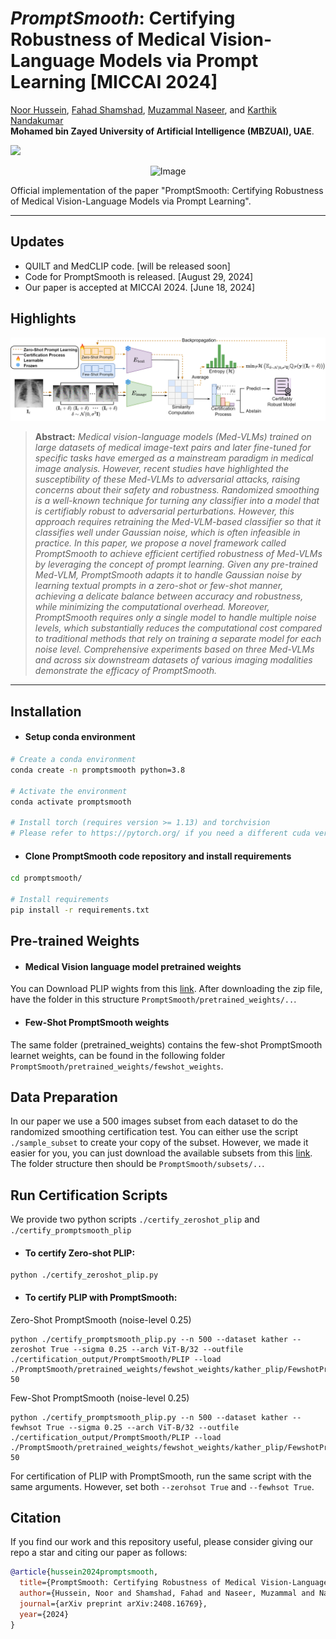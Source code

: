 #  ***PromptSmooth***: Certifying Robustness of Medical Vision-Language Models via Prompt Learning [MICCAI 2024]

<p align="center">

  <a href="https://ae.linkedin.com/in/noor-hussein-67566a183/">Noor Hussein</a>,
 <a href="https://fahadshamshad.github.io/">Fahad Shamshad</a>,
 <a href="https://muzammal-naseer.com/">Muzammal Naseer</a>, and 
 <a href="https://scholar.google.com.pk/citations?user=2qx0RnEAAAAJ&hl=en">Karthik Nandakumar</a>
 <br>
    <span style="font-size:1em; "><strong> Mohamed bin Zayed University of Artificial Intelligence (MBZUAI), UAE</strong>.</span>
</p>

  <a href="https://arxiv.org/abs/2408.16769" target='_blank'>
      <img src="https://img.shields.io/badge/arXiv-Paper-brown.svg">
  </a>

  <p align="center">
    <img src="https://i.imgur.com/waxVImv.png" alt="Image">
</p>

Official implementation of the paper "PromptSmooth: Certifying Robustness of Medical Vision-Language Models via Prompt Learning".

<hr>

## Updates
* QUILT and MedCLIP code. [will be released soon]
* Code for PromptSmooth is released. [August 29, 2024]
* Our paper is accepted at MICCAI 2024. [June 18, 2024]

## Highlights
![methodology](https://github.com/nhussein/promptsmooth/blob/main/PromptSmooth.png)

> **Abstract:** *Medical vision-language models (Med-VLMs) trained on large datasets of medical image-text pairs and later fine-tuned for specific tasks have emerged as a mainstream paradigm in medical image analysis. However, recent studies have highlighted the susceptibility of these Med-VLMs to adversarial attacks, raising concerns about their safety and robustness. Randomized smoothing is a well-known technique for turning any classifier into a model that is certifiably robust to adversarial perturbations. However, this approach requires retraining the Med-VLM-based classifier so that it classifies well under Gaussian noise, which is often infeasible in practice. In this paper, we propose a novel framework called PromptSmooth to achieve efficient certified robustness of Med-VLMs by leveraging the concept of prompt learning. Given any pre-trained Med-VLM, PromptSmooth adapts it to handle Gaussian noise by learning textual prompts in a zero-shot or few-shot manner, achieving a delicate balance between accuracy and robustness, while minimizing the computational overhead. Moreover, PromptSmooth requires only a single model to handle multiple noise levels, which substantially reduces the computational cost compared to traditional methods that rely on training a separate model for each noise level. Comprehensive experiments based on three Med-VLMs and across six downstream datasets of various imaging modalities demonstrate the efficacy of PromptSmooth.*
>
<hr>

## Installation
* #### Setup conda environment
```bash
# Create a conda environment
conda create -n promptsmooth python=3.8

# Activate the environment
conda activate promptsmooth

# Install torch (requires version >= 1.13) and torchvision
# Please refer to https://pytorch.org/ if you need a different cuda version
```
* #### Clone PromptSmooth code repository and install requirements
```bash
cd promptsmooth/

# Install requirements
pip install -r requirements.txt
```

## Pre-trained Weights
* #### Medical Vision language model pretrained weights		
You can Download PLIP wights from this [link](https://drive.google.com/file/d/1zwreSf0IYuTNJoLVymXJCEGWeEKUiWmi/view?usp=sharing). After downloading the zip file, have the folder in this structure `PromptSmooth/pretrained_weights/..`.
* #### Few-Shot PromptSmooth weights
The same folder (pretrained_weights) contains the few-shot PromptSmooth learnet weights, can be found in the following folder `PromptSmooth/pretrained_weights/fewshot_weights`.

## Data Preparation
In our paper we use a 500 images subset from each dataset to do the randomized smoothing certification test. You can either use the script `./sample_subset` to create your copy of the subset. However, we made it easier for you, you can just download the available subsets from this [link](https://drive.google.com/file/d/19v3p2b06o67TNENES_o1RgD9e3tT9Fk3/view?usp=sharing). The folder structure then should be `PromptSmooth/subsets/..`.

## Run Certification Scripts
We provide two python scripts `./certify_zeroshot_plip` and `./certify_promptsmooth_plip`

* #### To certify Zero-shot PLIP:
```
python ./certify_zeroshot_plip.py 
```
* #### To certify PLIP with PromptSmooth:

Zero-Shot PromptSmooth (noise-level 0.25)
```
python ./certify_promptsmooth_plip.py --n 500 --dataset kather --zeroshot True --sigma 0.25 --arch ViT-B/32 --outfile ./certification_output/PromptSmooth/PLIP --load ./PromptSmooth/pretrained_weights/fewshot_weights/kather_plip/FewshotPromptSmooth/vit_b32_ep50_16shots/nctx5_cscFalse_ctpend/seed1/prompt_learner/model.pth.tar-50
```
Few-Shot PromptSmooth (noise-level 0.25)
```
python ./certify_promptsmooth_plip.py --n 500 --dataset kather --fewhsot True --sigma 0.25 --arch ViT-B/32 --outfile ./certification_output/PromptSmooth/PLIP --load ./PromptSmooth/pretrained_weights/fewshot_weights/kather_plip/FewshotPromptSmooth/vit_b32_ep50_16shots/nctx5_cscFalse_ctpend/seed1/prompt_learner/model.pth.tar-50
```
For certification of PLIP with PromptSmooth, run the same script with the same arguments. However, set both `--zerohsot True` and `--fewhsot True`.

## Citation
If you find our work and this repository useful, please consider giving our repo a star and citing our paper as follows:
```bibtex
@article{hussein2024promptsmooth,
  title={PromptSmooth: Certifying Robustness of Medical Vision-Language Models via Prompt Learning},
  author={Hussein, Noor and Shamshad, Fahad and Naseer, Muzammal and Nandakumar, Karthik},
  journal={arXiv preprint arXiv:2408.16769},
  year={2024}
}
```

